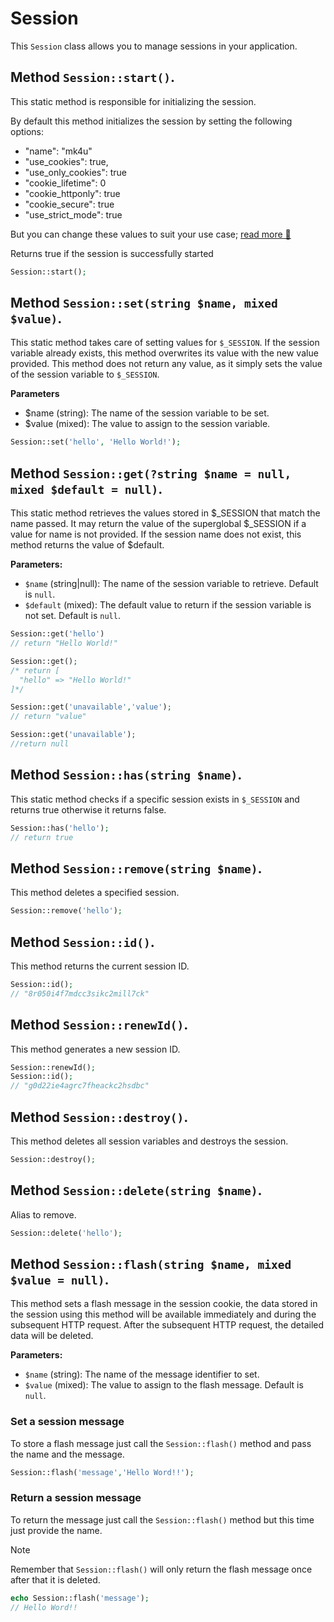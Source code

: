 # Session
This `Session` class allows you to manage sessions in your application.

## Method `Session::start()`.
This static method is responsible for initializing the session. 

By default this method initializes the session by setting the following options:
- "name": "mk4u"
- "use_cookies": true,
- "use_only_cookies": true
- "cookie_lifetime": 0
- "cookie_httponly": true
- "cookie_secure": true
- "use_strict_mode": true 

But you can change these values to suit your use case; [read more 👀](https://www.php.net/manual/es/session.configuration.php)

Returns true if the session is successfully started

```php
Session::start();
```

## Method `Session::set(string $name, mixed $value)`.
This static method takes care of setting values for `$_SESSION`. If the session variable already exists, this method overwrites its value with the new value provided. This method does not return any value, as it simply sets the value of the session variable to `$_SESSION`.

**Parameters**
- $name (string): The name of the session variable to be set.
- $value (mixed): The value to assign to the session variable.

```php
Session::set('hello', 'Hello World!');
```

## Method `Session::get(?string $name = null, mixed $default = null)`.
This static method retrieves the values stored in $_SESSION that match the name passed. It may return the value of the superglobal $_SESSION if a value for name is not provided. If the session name does not exist, this method returns the value of $default.

**Parameters:**
- `$name` (string|null): The name of the session variable to retrieve. Default is `null`.
- `$default` (mixed): The default value to return if the session variable is not set. Default is `null`.

```php
Session::get('hello')
// return "Hello World!"

Session::get();
/* return [
  "hello" => "Hello World!"
]*/ 

Session::get('unavailable','value');
// return "value"

Session::get('unavailable');
//return null 
```

## Method `Session::has(string $name)`.
This static method checks if a specific session exists in `$_SESSION` and returns true otherwise it returns false.
```php
Session::has('hello');
// return true
```

## Method `Session::remove(string $name)`.
This method deletes a specified session.

```php
Session::remove('hello');
```

## Method `Session::id()`.
This method returns the current session ID.

```php
Session::id();
// "8r050i4f7mdcc3sikc2mill7ck"
```

## Method `Session::renewId()`.
This method generates a new session ID.

```php
Session::renewId();
Session::id();
// "g0d22ie4agrc7fheackc2hsdbc"
```

## Method `Session::destroy()`.
This method deletes all session variables and destroys the session.

```php
Session::destroy();
```

## Method `Session::delete(string $name)`.
Alias to remove.

```php
Session::delete('hello');
```

## Method `Session::flash(string $name, mixed $value = null)`.
This method sets a flash message in the session cookie, the data stored in the session using this method will be available immediately and during the subsequent HTTP request. After the subsequent HTTP request, the detailed data will be deleted.

**Parameters:**
- `$name` (string): The name of the message identifier to set.
- `$value` (mixed): The value to assign to the flash message. Default is `null`.

### Set a session message
To store a flash message just call the `Session::flash()` method and pass the name and the message.

```php
Session::flash('message','Hello Word!!');
```

### Return a session message
To return the message just call the `Session::flash()` method but this time just provide the name.

> [!NOTE]
> Remember that `Session::flash()` will only return the flash message once after that it is deleted.

```php
echo Session::flash('message');
// Hello Word!!
```